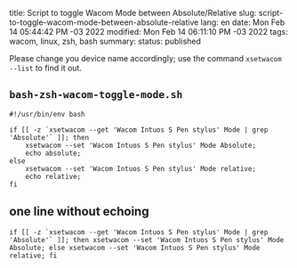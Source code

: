 title: Script to toggle Wacom Mode between Absolute/Relative
slug: script-to-toggle-wacom-mode-between-absolute-relative
lang: en
date: Mon Feb 14 05:44:42 PM -03 2022
modified: Mon Feb 14 06:11:10 PM -03 2022
tags: wacom, linux, zsh, bash
summary: 
status: published

Please change you device name accordingly; use the command `xsetwacom --list` to find it out.

##  `bash-zsh-wacom-toggle-mode.sh`

``` {.shell .hljs}
#!/usr/bin/env bash

if [[ -z `xsetwacom --get 'Wacom Intuos S Pen stylus' Mode | grep 'Absolute'` ]]; then
    xsetwacom --set 'Wacom Intuos S Pen stylus' Mode Absolute;
    echo absolute;
else
    xsetwacom --set 'Wacom Intuos S Pen stylus' Mode relative;
    echo relative;
fi
```

## one line without echoing


``` {.shell .hljs}
if [[ -z `xsetwacom --get 'Wacom Intuos S Pen stylus' Mode | grep 'Absolute'` ]]; then xsetwacom --set 'Wacom Intuos S Pen stylus' Mode Absolute; else xsetwacom --set 'Wacom Intuos S Pen stylus' Mode relative; fi
```

